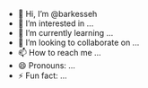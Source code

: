 - 👋 Hi, I’m @barkesseh
- 👀 I’m interested in ...
- 🌱 I’m currently learning ...
- 💞️ I’m looking to collaborate on ...
- 📫 How to reach me ...
- 😄 Pronouns: ...
- ⚡ Fun fact: ...

<!---
barkesseh/barkesseh is a ✨ special ✨ repository because its `README.md` (this file) appears on your GitHub profile.
You can click the Preview link to take a look at your changes.
--->
